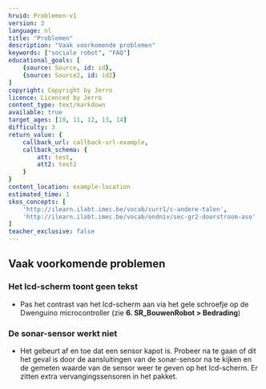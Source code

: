 ```yaml
---
hruid: Problemen-v1
version: 3
language: nl
title: "Problemen"
description: "Vaak voorkomende problemen"
keywords: ["sociale robot", "FAQ"]
educational_goals: [
    {source: Source, id: id}, 
    {source: Source2, id: id2}
]
copyright: Copyright by Jerro
licence: Licenced by Jerro
content_type: text/markdown
available: true
target_ages: [10, 11, 12, 13, 14]
difficulty: 3
return_value: {
    callback_url: callback-url-example,
    callback_schema: {
        att: test,
        att2: test2
    }
}
content_location: example-location
estimated_time: 1
skos_concepts: [
    'http://ilearn.ilabt.imec.be/vocab/curr1/c-andere-talen', 
    'http://ilearn.ilabt.imec.be/vocab/ondniv/sec-gr2-doorstroom-aso'
]
teacher_exclusive: false
---
```


## Vaak voorkomende problemen

### Het lcd-scherm toont geen tekst

* Pas het contrast van het lcd-scherm aan via het gele schroefje op de Dwenguino microcontroller (zie **6. SR_BouwenRobot > Bedrading**)

### De sonar-sensor werkt niet

* Het gebeurt af en toe dat een sensor kapot is. Probeer na te gaan of dit het geval is door de aansluitingen van de sonar-sensor na te kijken en de gemeten waarde van de sensor weer te geven op het lcd-scherm. Er zitten extra vervangingssensoren in het pakket.